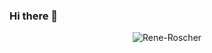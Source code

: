 ### Hi there 👋

<p align="center">
    <img src=https://github-readme-stats.vercel.app/api?username=Rene-Roscher&show_icons=true alt=Rene-Roscher />
</p>
